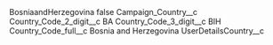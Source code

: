 <?xml version="1.0" encoding="UTF-8"?>
<CustomMetadata xmlns="http://soap.sforce.com/2006/04/metadata" xmlns:xsi="http://www.w3.org/2001/XMLSchema-instance" xmlns:xsd="http://www.w3.org/2001/XMLSchema">
    <label>BosniaandHerzegovina</label>
    <protected>false</protected>
    <values>
        <field>Campaign_Country__c</field>
        <value xsi:nil="true"/>
    </values>
    <values>
        <field>Country_Code_2_digit__c</field>
        <value xsi:type="xsd:string">BA</value>
    </values>
    <values>
        <field>Country_Code_3_digit__c</field>
        <value xsi:type="xsd:string">BIH</value>
    </values>
    <values>
        <field>Country_Code_full__c</field>
        <value xsi:type="xsd:string">Bosnia and Herzegovina</value>
    </values>
    <values>
        <field>UserDetailsCountry__c</field>
        <value xsi:nil="true"/>
    </values>
</CustomMetadata>
